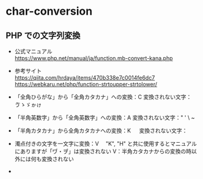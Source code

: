 # char-conversion

## PHP での文字列変換

- 公式マニュアル  
https://www.php.net/manual/ja/function.mb-convert-kana.php

- 参考サイト  
https://qiita.com/hrdaya/items/470b338e7c0014fe6dc7
https://webkaru.net/php/function-strtoupper-strtolower/

- 「全角ひらがな」から「全角カタカナ」への変換：C
  変換されない文字：ゔゝゞゕゖ
- 「半角英数字」から「全角英数字」への変換：A
  変換されない文字：" ' \ ~
- 「半角カタカナ」から全角カタカナへの変換：K
　 変換されない文字：
- 濁点付きの文字を一文字に変換：V
　"K", "H" と共に使用するとマニュアルにありますが「ヷ・ヺ」は変換されない
V：半角カタカナからの変換の時以外には何も変換されない
- 
